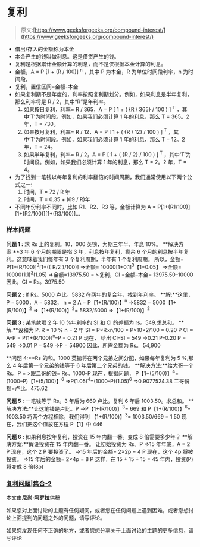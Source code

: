# 复利

> 原文:[https://www.geeksforgeeks.org/compound-interest/](https://www.geeksforgeeks.org/compound-interest/)

*   借出/存入的金额称为本金
*   本金产生的钱叫做利息。这是借贷产生的钱。
*   复利是根据累计金额计算的利息，而不是仅根据本金计算的利息。
*   金额，A = P [1 + (R / 100)] <sup>n</sup> ，其中 P 为本金，R 为单位时间段利率，n 为时间段。
*   复利，置信区间=金额-本金
*   如果复利期不是年度的，利率按照复利期划分。例如，如果利息是半年复利，那么利率将是 R / 2，其中“R”是年利率。
    1.  如果按日复利，利率= R / 365，A = P [ 1 + ( {R / 365} / 100 ) ] <sup>T</sup> ，其中‘T’为时间段。例如，如果我们必须计算 1 年的利息，那么 T = 365。2 年，T = 730。
    2.  如果按月复利，利率= R / 12，A = P [ 1 + ( {R / 12} / 100 ) ] <sup>T</sup> ，其中‘T’为时间段。例如，如果我们必须计算 1 年的利息，那么 T = 12。2 年，T = 24。
    3.  如果半年复利，利率= R / 2，A = P [ 1 + ( {R / 2} / 100 ) ] <sup>T</sup> ，其中‘T’为时间段。例如，如果我们必须计算 1 年的利息，那么 T = 2。2 年，T = 4。
*   为了找到一笔钱以每年复利的利率翻倍的时间周期，我们通常使用以下两个公式之一:
    1.  时间，T = 72 / R 年
    2.  时间，T = 0.35 + (69 / R)年
*   不同年份利率不同时，比如 R1、R2、R3 等，金额计算为 A = P[1+(R1/100)][1+(R2/100)][1+(R3/100)]…

### 样本问题

**问题 1 :** 求 Rs 上的复利。10，000 英镑，为期三年半，年息 10%。
**解决方案:**3 年 6 个月的期限是指 3 年，利息按年复利，剩余 6 个月的利息按半年复利。这意味着我们每年有 3 个复利周期，半年有 1 个复利周期。
所以，金额= P[1+(R/100)]<sup>3</sup>[1+({ R/2 }/100)]
=>金额= 10000[1+0.1]<sup>3</sup>【1+0.05】
=>金额= 10000(1.1)<sup>3</sup>(1.05)
=>金额=13975.50
= >复利，CI =金额–本金= 13975.50–10000
因此，CI = Rs。3975.50

**问题 2 :** If Rs。5000 卢比。5832 在两年的复合年，找到年利率。
**解:**这里，P = 5000，A = 5832， n = 2
A = P【1+(R/100)】<sup>n</sup>
=>5832 = 5000【1+(R/100)】<sup>2</sup>
=>【1+(R/100)】<sup>2</sup>= 5832/5000
=>【1+(R/100)】<sup>2</sup>

**问题 3 :** 某笔款项 2 年 10 %年利率的 SI 和 CI 的差额为 rs。549.求总和。
**解:**设和为 P.
R = 10 %
n = 2 年
SI = P×R×n/100 = P×10×2/100 = 0.20 P
CI = A–P = P[1+(R/100)]<sup>n</sup>–P = 0.21 P
现在， 给出 CI–SI = 549
=>0.21 P–0.20 P = 549
=>0.01 P = 549
=>P = 54900
因此，所需金额为 Rs。 54,900

**问题 4:**Rs 的和。1000 英镑将在两个兄弟之间分配，如果每年复利为 5 %,那么 4 年后第一个兄弟的钱等于 6 年后第二个兄弟的钱。
**解决方法:**给大哥一个 Rs。P
= >跟二哥的钱= Rs。1000–P
现在，根据问题，
P【1+(5/100)】<sup>4</sup>=(1000–P)【1+(5/100)】<sup>6</sup>
=>P(1.05)<sup>4</sup>=(1000–P)(1.05)<sup>6</sup>
=>0.9077524.38
二哥份额=卢比。475.62

**问题 5 :** 一笔钱等于 Rs。3 年后为 669 卢比。复利 6 年后 1003.50。求总和。
**解决方法:**让这笔钱是卢比。P
=>P【1+(R/100)】<sup>3</sup>= 669 和 P【1+(R/100)】<sup>6</sup>= 1003.50
将两个方程相除，我们得到
【1+(R/100)】<sup>3</sup>= 1003.50/669 = 1.50
现在，我们把这个值放在方程 P【1】中 446

**问题 6 :** 如果利息按年复利，投资在 15 年内翻一番。变成 8 倍需要多少年？
**解决方案:**假设投资在 15 年内翻一番。
让初始投资为 Rs。P
=>15 年年底，A = 2 P
现在，这个 2 P 要投资了。
=>15 年后的金额= 2×2p = 4 P
现在，这个 4p 将被投资。
=>15 年后的金额= 2×4p = 8 P
这样，在 15 + 15 + 15 = 45 年内，投资(P)将变成 8 倍(8p)

### [复利问题|集合-2](https://www.geeksforgeeks.org/compound-interest-set-2/)

本文由**尼尚·阿罗拉**供稿

如果您对上面讨论的主题有任何疑问，或者您在任何问题上遇到困难，或者您想讨论上面提到的问题之外的问题，请写评论。

如果您发现任何不正确的地方，或者您想分享关于上面讨论的主题的更多信息，请写评论